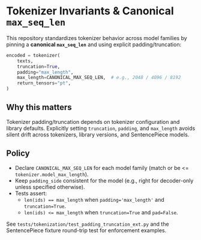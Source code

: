 # Tokenizer Invariants & Canonical `max_seq_len`

This repository standardizes tokenizer behavior across model families by pinning a **canonical `max_seq_len`** and using explicit padding/truncation:

```python
encoded = tokenizer(
    texts,
    truncation=True,
    padding="max_length",
    max_length=CANONICAL_MAX_SEQ_LEN,  # e.g., 2048 / 4096 / 8192
    return_tensors="pt",
)
```

## Why this matters

Tokenizer padding/truncation depends on tokenizer configuration and library defaults. Explicitly setting `truncation`, `padding`, and `max_length` avoids silent drift across tokenizers, library versions, and SentencePiece models.

## Policy

- Declare `CANONICAL_MAX_SEQ_LEN` for each model family (match or be <= `tokenizer.model_max_length`).
- Keep `padding_side` consistent for the model (e.g., right for decoder-only unless specified otherwise).
- Tests assert:
  - `len(ids) == max_length` when `padding='max_length'` and `truncation=True`.
  - `len(ids) <= max_length` when `truncation=True` and `pad=False`.

See `tests/tokenization/test_padding_truncation_ext.py` and the SentencePiece fixture round-trip test for enforcement examples.

